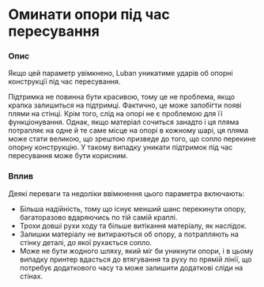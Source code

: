 Оминати опори під час пересування
====

### **Опис**

Якщо цей параметр увімкнено, Luban уникатиме ударів об опорні конструкції під час пересування.

Підтримка не повинна бути красивою, тому це не проблема, якщо крапка залишиться на підтримці. Фактично, це може запобігти появі плями на стінці. Крім того, слід на опорі не є проблемою для її функціонування. Однак, якщо матеріал сочиться занадто і ця пляма потрапляє на одне й те саме місце на опорі в кожному шарі, ця пляма може стати великою, що зрештою призведе до того, що сопло перекине опорну конструкцію. У такому випадку уникати підтримок під час пересування може бути корисним.

### **Вплив**

Деякі переваги та недоліки ввімкнення цього параметра включають:

* Більша надійність, тому що існує менший шанс перекинути опору, багаторазово вдаряючись по тій самій краплі.
* Трохи довші рухи ходу та більше витікання матеріалу, як наслідок.
* Залишки матеріалу не витираються об опору, а потрапляють на стінку деталі, до якої рухається сопло.
* Може не бути жодного шляху, який міг би уникнути опори, і в цьому випадку принтер вдасться до втягування та руху по прямій лінії, що потребує додаткового часу та може залишити додаткові сліди на стінах.
